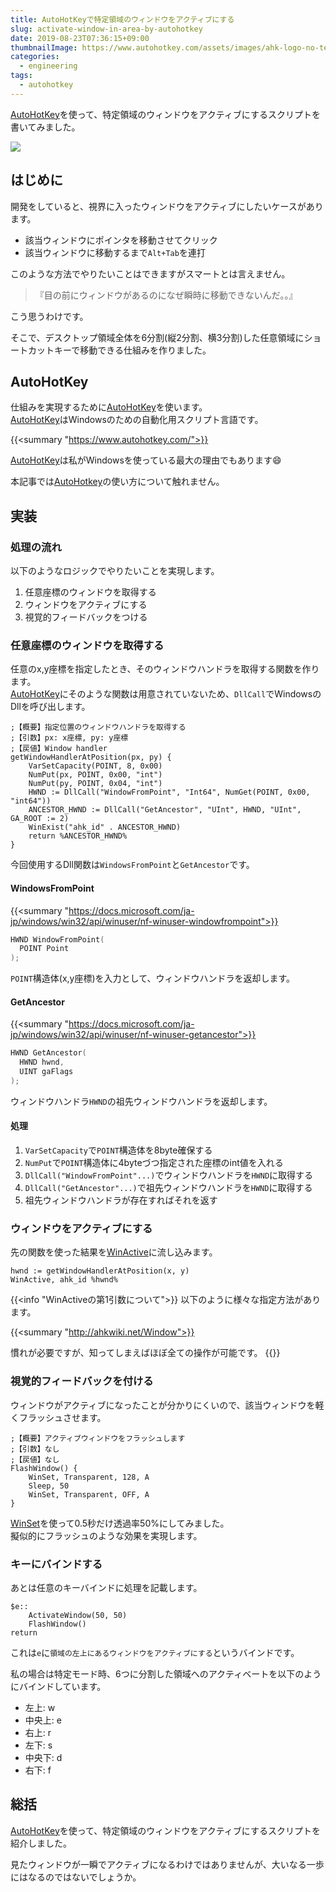 ```yaml
---
title: AutoHotKeyで特定領域のウィンドウをアクティブにする
slug: activate-window-in-area-by-autohotkey
date: 2019-08-23T07:36:15+09:00
thumbnailImage: https://www.autohotkey.com/assets/images/ahk-logo-no-text241x78-180.png
categories:
  - engineering
tags:
  - autohotkey
---
```


[AutoHotKey]を使って、特定領域のウィンドウをアクティブにするスクリプトを書いてみました。

<!--more-->

<img src="https://www.autohotkey.com/assets/images/ahk-logo-no-text241x78-180.png"/>

<!--toc-->


はじめに
--------

開発をしていると、視界に入ったウィンドウをアクティブにしたいケースがあります。

* 該当ウィンドウにポインタを移動させてクリック
* 該当ウィンドウに移動するまで`Alt+Tab`を連打

このような方法でやりたいことはできますがスマートとは言えません。

> 『目の前にウィンドウがあるのになぜ瞬時に移動できないんだ。。』

こう思うわけです。

そこで、デスクトップ領域全体を6分割(縦2分割、横3分割)した任意領域にショートカットキーで移動できる仕組みを作りました。


AutoHotKey
----------

仕組みを実現するために[AutoHotKey]を使います。  
[AutoHotKey]はWindowsのための自動化用スクリプト言語です。

{{<summary "https://www.autohotkey.com/">}}

[AutoHotKey]は私がWindowsを使っている最大の理由でもあります😄

本記事では[AutoHotkey]の使い方について触れません。


実装
----

### 処理の流れ

以下のようなロジックでやりたいことを実現します。

1. 任意座標のウィンドウを取得する
2. ウィンドウをアクティブにする
3. 視覚的フィードバックをつける


### 任意座標のウィンドウを取得する

任意のx,y座標を指定したとき、そのウィンドウハンドラを取得する関数を作ります。  
[AutoHotKey]にそのような関数は用意されていないため、`DllCall`でWindowsのDllを呼び出します。


```ahk
;【概要】指定位置のウィンドウハンドラを取得する
;【引数】px: x座標, py: y座標
;【戻値】Window handler
getWindowHandlerAtPosition(px, py) {
    VarSetCapacity(POINT, 8, 0x00)
    NumPut(px, POINT, 0x00, "int")
    NumPut(py, POINT, 0x04, "int")
    HWND := DllCall("WindowFromPoint", "Int64", NumGet(POINT, 0x00, "int64"))
    ANCESTOR_HWND := DllCall("GetAncestor", "UInt", HWND, "UInt", GA_ROOT := 2)
    WinExist("ahk_id" . ANCESTOR_HWND)
    return %ANCESTOR_HWND%
}
```

今回使用するDll関数は`WindowsFromPoint`と`GetAncestor`です。

#### WindowsFromPoint

{{<summary "https://docs.microsoft.com/ja-jp/windows/win32/api/winuser/nf-winuser-windowfrompoint">}}

```cpp
HWND WindowFromPoint(
  POINT Point
);
```

`POINT`構造体(x,y座標)を入力として、ウィンドウハンドラを返却します。

#### GetAncestor

{{<summary "https://docs.microsoft.com/ja-jp/windows/win32/api/winuser/nf-winuser-getancestor">}}

```cpp
HWND GetAncestor(
  HWND hwnd,
  UINT gaFlags
);
```

ウィンドウハンドラ`HWND`の祖先ウィンドウハンドラを返却します。

#### 処理

1. `VarSetCapacity`で`POINT`構造体を8byte確保する
2. `NumPut`で`POINT`構造体に4byteづつ指定された座標のint値を入れる
3. `DllCall("WindowFromPoint"...)`でウィンドウハンドラを`HWND`に取得する
4. `DllCall("GetAncestor"...)`で祖先ウィンドウハンドラを`HWND`に取得する
5. 祖先ウィンドウハンドラが存在すればそれを返す


### ウィンドウをアクティブにする

先の関数を使った結果を[WinActive](http://ahkwiki.net/WinActive)に流し込みます。

```ahk
hwnd := getWindowHandlerAtPosition(x, y)
WinActive, ahk_id %hwnd%
```

{{<info "WinActiveの第1引数について">}}
以下のように様々な指定方法があります。

{{<summary "http://ahkwiki.net/Window">}}

慣れが必要ですが、知ってしまえばほぼ全ての操作が可能です。
{{</info>}}


### 視覚的フィードバックを付ける

ウィンドウがアクティブになったことが分かりにくいので、該当ウィンドウを軽くフラッシュさせます。

```ahk
;【概要】アクティブウィンドウをフラッシュします
;【引数】なし
;【戻値】なし
FlashWindow() {
    WinSet, Transparent, 128, A
    Sleep, 50
    WinSet, Transparent, OFF, A
}
```

[WinSet](http://ahkwiki.net/WinSet)を使って0.5秒だけ透過率50%にしてみました。  
擬似的にフラッシュのような効果を実現します。

### キーにバインドする

あとは任意のキーバインドに処理を記載します。

```ahk
$e::
    ActivateWindow(50, 50)
    FlashWindow()
return
```

これは`e`に`領域の左上にあるウィンドウをアクティブにする`というバインドです。

私の場合は特定モード時、6つに分割した領域へのアクティベートを以下のようにバインドしています。

* 左上: w
* 中央上: e
* 右上: r
* 左下: s
* 中央下: d
* 右下: f


総括
----

[AutoHotKey]を使って、特定領域のウィンドウをアクティブにするスクリプトを紹介しました。

見たウィンドウが一瞬でアクティブになるわけではありませんが、大いなる一歩にはなるのではないでしょうか。


[AutoHotKey]: https://www.autohotkey.com/
